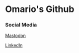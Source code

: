 # Omario's Github

### Social Media
[Mastodon](https://anarchism.space/web/accounts/53213)

[LinkedIn](https://www.linkedin.com/in/omar42/)
